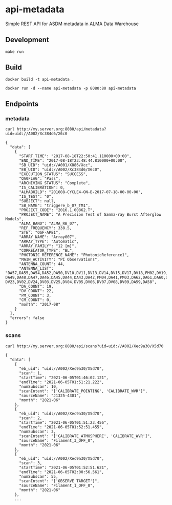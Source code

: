 # api-metadata
Simple REST API for ASDM metadata in ALMA Data Warehouse

## Development
    make run

## Build
    docker build -t api-metadata .

    docker run -d --name api-metadata -p 8080:80 api-metadata

## Endpoints
### metadata
    curl http://my.server.org:8080/api/metadata?uid=uid://A002/Xc384d6/X6c0

    {
      "data": [
        {
          "START_TIME": "2017-08-18T22:50:41.110000+00:00",
          "END_TIME": "2017-08-18T23:48:44.810000+00:00",
          "SB_UID": "uid://A001/X886/Xcc",
          "EB_UID": "uid://A002/Xc384d6/X6c0",
          "EXECUTION_STATUS": "SUCCESS",
          "QA0FLAG": "Pass",
          "ARCHIVING_STATUS": "Complete",
          "IS_CALIBRATION": 0,
          "ALMABUILD": "201608-CYCLE4-ON-B-2017-07-18-00-00-00",
          "IS_TEST": "0",
          "SUBJECT": null,
          "SB_NAME": "triggere_b_07_TM1",
          "PROJECT_CODE": "2016.1.00862.T",
          "PROJECT_NAME": "A Precision Test of Gamma-ray Burst Afterglow Models",
          "ALMA_BAND": "ALMA_RB_07",
          "REF_FREQUENCY": 338.5,
          "STE": "OSF-APE1",
          "ARRAY_NAME": "Array007",
          "ARRAY_TYPE": "Automatic",
          "ARRAY_FAMILY": "12 [m]",
          "CORRELATOR_TYPE": "BL",
          "PHOTONIC_REFERENCE_NAME": "PhotonicReference1",
          "MAIN_ACTIVITY": "PI Observations",
          "ANTENNA_COUNT": 44,
          "ANTENNA_LIST": "DA57,DA55,DA54,DA52,DA50,DV10,DV11,DV13,DV14,DV15,DV17,DV18,PM02,DV19,   DA49,DA48,DA47,DA46,DA45,DA44,DA43,DA42,PM04,DA41,PM03,DA62,DA61,DA60,DV20,DV22,DV01,  DV23,DV02,DV24,DV03,DV25,DV04,DV05,DV06,DV07,DV08,DV09,DA59,DA58",
          "DA_COUNT": 19,
          "DV_COUNT": 22,
          "PM_COUNT": 3,
          "CM_COUNT": 0,
          "month": "2017-08"
        }
      ],
      "errors": false
    }


### scans
    curl http://my.server.org:8080/api/scans?uid=uid://A002/Xec9a30/X5d70

    {
      "data": [
        {
          "eb_uid": "uid://A002/Xec9a30/X5d70",
          "scan": 1,
          "startTime": "2021-06-05T01:46:02.121",
          "endTime": "2021-06-05T01:51:21.222",
          "numSubscan": 10,
          "scanIntent": "['CALIBRATE_POINTING', 'CALIBRATE_WVR']",
          "sourceName": "J1325-4301",
          "month": "2021-06"
        },
        {
          "eb_uid": "uid://A002/Xec9a30/X5d70",
          "scan": 2,
          "startTime": "2021-06-05T01:51:23.456",
          "endTime": "2021-06-05T01:52:51.455",
          "numSubscan": 3,
          "scanIntent": "['CALIBRATE_ATMOSPHERE', 'CALIBRATE_WVR']",
          "sourceName": "Filament_3_OFF_0",
          "month": "2021-06"
        },
        {
          "eb_uid": "uid://A002/Xec9a30/X5d70",
          "scan": 3,
          "startTime": "2021-06-05T01:52:51.621",
          "endTime": "2021-06-05T02:00:56.561",
          "numSubscan": 55,
          "scanIntent": "['OBSERVE_TARGET']",
          "sourceName": "Filament_1_OFF_0",
          "month": "2021-06"
        },
        ...


